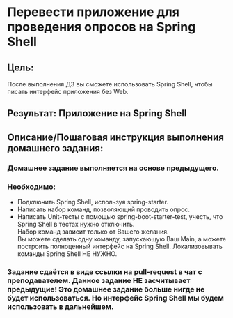 ﻿# Перевести приложение для проведения опросов на Spring Shell

## Цель:
После выполнения ДЗ вы сможете использовать Spring Shell, чтобы писать интерфейс приложения без Web.

## Результат: Приложение на Spring Shell

## Описание/Пошаговая инструкция выполнения домашнего задания:

### Домашнее задание выполняется на основе предыдущего.

### Необходимо:

* Подключить Spring Shell, используя spring-starter.
* Написать набор команд, позволяющий проводить опрос.
* Написать Unit-тесты с помощью spring-boot-starter-test, учесть, что Spring Shell в тестах нужно отключить.<br/>
  Набор команд зависит только от Вашего желания.<br/>Вы можете сделать одну команду, запускающую Ваш Main, а можете <br/>
  построить полноценный интерфейс на Spring Shell. Локализовывать команды Spring Shell НЕ НУЖНО. 

### Задание сдаётся в виде ссылки на pull-request в чат с преподавателем. Данное задание НЕ засчитывает предыдущие! Это домашнее задание больше нигде не будет использоваться. Но интерфейс Spring Shell мы будем использовать в дальнейшем.

